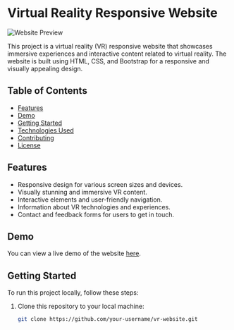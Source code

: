 # Virtual Reality Responsive Website

![Website Preview](https://ibb.co/jVh6jTL)

This project is a virtual reality (VR) responsive website that showcases immersive experiences and interactive content related to virtual reality. The website is built using HTML, CSS, and Bootstrap for a responsive and visually appealing design.

## Table of Contents
- [Features](#features)
- [Demo](#demo)
- [Getting Started](#getting-started)
- [Technologies Used](#technologies-used)
- [Contributing](#contributing)
- [License](#license)

## Features
- Responsive design for various screen sizes and devices.
- Visually stunning and immersive VR content.
- Interactive elements and user-friendly navigation.
- Information about VR technologies and experiences.
- Contact and feedback forms for users to get in touch.

## Demo
You can view a live demo of the website [here](https://example.com).

## Getting Started
To run this project locally, follow these steps:

1. Clone this repository to your local machine:
   ```bash
   git clone https://github.com/your-username/vr-website.git

